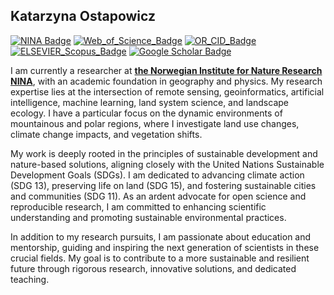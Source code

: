 ## Katarzyna Ostapowicz

[![NINA Badge](https://img.shields.io/badge/NINA-Staff-blue)](https://www.nina.no/english/Contact/Employees/Employee-info?AnsattID=16669)
[![Web_of_Science_Badge](https://img.shields.io/badge/Web-Science-lightgrey)](https://www.webofscience.com/wos/author/record/AAE-4380-2019)
[![OR_CID_Badge](https://img.shields.io/badge/ORC-ID-lightgrey)](https://orcid.org/0000-0002-4830-8202)
[![ELSEVIER_Scopus_Badge](https://img.shields.io/badge/ELSEVIER-Scopus-lightgrey)](https://www.scopus.com/authid/detail.uri?authorId=8943458300)
[![Google Scholar Badge](https://img.shields.io/badge/Google-Scholar-lightgrey)](https://scholar.google.com/citations?user=7dxBUIcAAAAJ&hl=en&oi=ao)

I am currently a researcher at <a href="https://www.nina.no/english/About-NINA/Contact/Employees/Employee-info?AnsattID=16669"><b>the Norwegian Institute for Nature Research NINA</b></a>, with an academic foundation in geography and physics. My research expertise lies at the intersection of remote sensing, geoinformatics, artificial intelligence, machine learning, land system science, and landscape ecology. I have a particular focus on the dynamic environments of mountainous and polar regions, where I investigate land use changes, climate change impacts, and vegetation shifts.

My work is deeply rooted in the principles of sustainable development and nature-based solutions, aligning closely with the United Nations Sustainable Development Goals (SDGs). I am dedicated to advancing climate action (SDG 13), preserving life on land (SDG 15), and fostering sustainable cities and communities (SDG 11). As an ardent advocate for open science and reproducible research, I am committed to enhancing scientific understanding and promoting sustainable environmental practices.
								
In addition to my research pursuits, I am passionate about education and mentorship, guiding and inspiring the next generation of scientists in these crucial fields. My goal is to contribute to a more sustainable and resilient future through rigorous research, innovative solutions, and dedicated teaching.	
								

